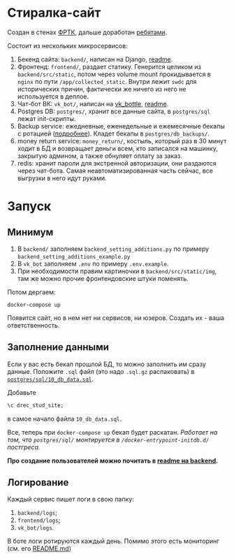 # Стиралка-сайт
Создан в стенах [ФРТК](https://github.com/makaleks/drec_stud_site), дальше доработан [ребятами](CONTRIBUTORS.md).

Состоит из нескольких микросервисов:
1. Бекенд сайта: `backend/`, написан на Django, [readme](backend/README.md).
2. Фронтенд: `frontend/`, раздает статику. Генерится целиком из `backend/src/static`, потом через volume mount
   прокидывается в `nginx` по пути `/app/collected_static`. Внутри лежит `swdc` для исторических причин,
   фактически же ничего из него не используется в деплое.
3. Чат-бот ВК: `vk_bot/`, написан на [vk_bottle](https://github.com/timoniq/vkbottle), [readme](vk_bot/README.md).
4. Postgres DB: `postgres/`, хранит все данные сайта, в `postgres/sql` лежат init-скрипты.
5. Backup service: ежедневные, еженедельные и ежемесячные бекапы с ротацией ([подробнее](https://registry.hub.docker.com/r/prodrigestivill/postgres-backup-local)). 
   Кладет бекапы в `postgres/db_backups/`.
6. money return service: `money_return/`, костыль, 
   который раз в 30 минут ходит в БД и возвращает деньги всем, 
   кто записался на машинку, закрытую админом, а также обнуляет оплату за заказ.
7. redis: хранит пароли для экстренной авторизации, они раздаются через чат-бота. 
   Самая неавтоматизированная часть сейчас, все выгрузки в него идут руками.
   
# Запуск
## Минимум
1. В `backend/` заполняем `backend_setting_additions.py` по примеру `backend_setting_additions_example.py`
2. В `vk_bot` заполняем `.env` по примеру `.env.example`.
3. При необходимости правим картиночки в `backend/src/static/img`, там же можно прочие фронтендовские
   штуки поменять.

Потом дергаем:
```shell
docker-compose up
```

Появится сайт, но в нем нет ни сервисов, ни юзеров. Создать их - ваша ответственность.

## Заполнение данными
Если у вас есть бекап прошлой БД, то можно заполнить им сразу данные.
Положите `.sql` файл (это надо `.sql.gz` распаковать) в [`postgres/sql/10_db_data.sql`](postgres/sql).

Добавьте 
```sql
\c drec_stud_site;
```
в самое начало файла `10_db_data.sql`.

Все, теперь при `docker-compose up` бекап будет раскатан.
_Работает на том, что `postgres/sql/` монтируется в `/docker-entrypoint-initdb.d/` постгреса._

**Про создание пользователей можно почитать в [readme на backend](backend/README.md).**

## Логирование
Каждый сервис пишет логи в свою папку:
1. `backend/logs`;
2. `frontend/logs`;
3. `vk_bot/logs`.

В боте логи ротируются каждый день. Помимо этого есть мониторинг (см. его [README.md](monitoring/README.md))
